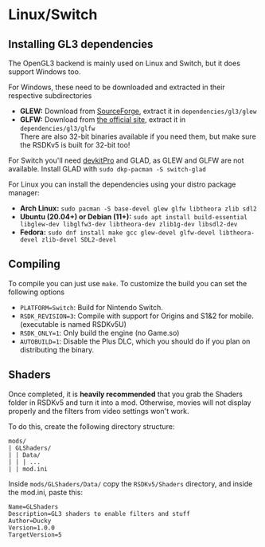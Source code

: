 # Linux/Switch

## Installing GL3 dependencies 

The OpenGL3 backend is mainly used on Linux and Switch, but it does support Windows too.

For Windows, these need to be downloaded and extracted in their respective subdirectories 
- **GLEW:** Download from [SourceForge](http://glew.sourceforge.net/), extract it in `dependencies/gl3/glew`
- **GLFW:** Download from [the official site](https://www.glfw.org/download.html), extract it in `dependencies/gl3/glfw`  
  There are also 32-bit binaries available if you need them, but make sure the RSDKv5 is built for 32-bit too!

For Switch you'll need [devkitPro](https://devkitpro.org/) and GLAD, as GLEW and GLFW are not available. Install GLAD with `sudo dkp-pacman -S switch-glad`

For Linux you can install the dependencies using your distro package manager:
- **Arch Linux:** `sudo pacman -S base-devel glew glfw libtheora zlib sdl2`
- **Ubuntu (20.04+) or Debian (11+):** `sudo apt install build-essential libglew-dev libglfw3-dev libtheora-dev zlib1g-dev libsdl2-dev`
- **Fedora:** `sudo dnf install make gcc glew-devel glfw-devel libtheora-devel zlib-devel SDL2-devel`

## Compiling 

To compile you can just use `make`. To customize the build you can set the following options
- `PLATFORM=Switch`: Build for Nintendo Switch.
- `RSDK_REVISION=3`: Compile with support for Origins and S1&2 for mobile. (executable is named RSDKv5U)
- `RSDK_ONLY=1`: Only build the engine (no Game.so)
- `AUTOBUILD=1`: Disable the Plus DLC, which you should do if you plan on distributing the binary.

## Shaders 

Once completed, it is **heavily recommended** that you grab the Shaders folder in RSDKv5 and turn it into a mod. Otherwise, movies will not display properly and the filters from video settings won't work.

To do this, create the following directory structure:
```
mods/
| GLShaders/
| | Data/
| | | ...
| | mod.ini
```

Inside `mods/GLShaders/Data/` copy the `RSDKv5/Shaders` directory, and inside the mod.ini, paste this:
```
Name=GLShaders
Description=GL3 shaders to enable filters and stuff
Author=Ducky
Version=1.0.0
TargetVersion=5
```